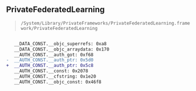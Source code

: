 ## PrivateFederatedLearning

> `/System/Library/PrivateFrameworks/PrivateFederatedLearning.framework/PrivateFederatedLearning`

```diff

   __DATA_CONST.__objc_superrefs: 0xa8
   __DATA_CONST.__objc_arraydata: 0x170
   __AUTH_CONST.__auth_got: 0xf68
-  __AUTH_CONST.__auth_ptr: 0x5d0
+  __AUTH_CONST.__auth_ptr: 0x5c8
   __AUTH_CONST.__const: 0x2078
   __AUTH_CONST.__cfstring: 0x1e20
   __AUTH_CONST.__objc_const: 0x46f8

```
